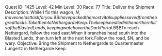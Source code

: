 Quest ID: 1425
Level: 42
Min Level: 30
Race: 77
Title: Deliver the Shipment
Description: While I fix this wagon, $N, I have one last task for you.$B$BI have packed the most vital supplies saved from the ogre attacks.Take them to Nethergarde Keep.The keep is nestled in the northern hills of the Blasted Lands, keeping watch over the Dark Portal.$B$BTo reach Nethergard, follow the road east.When it branches head south into the Blasted Lands, then turn left at the next fork.Follow the road, $N, and be wary.
Objective: Bring the Shipment to Nethergarde to Quartermaster Lungertz in Nethergarde Keep.
